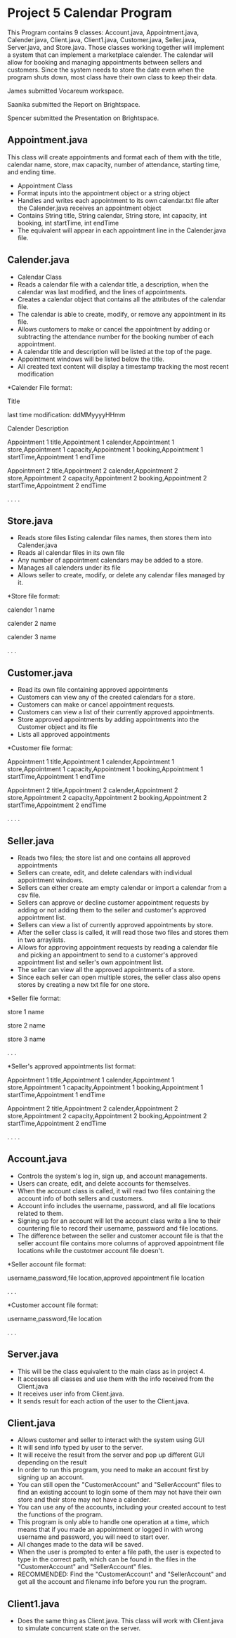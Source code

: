 # Project 5 Calendar Program
This Program contains 9 classes: Account.java, Appointment.java, Calender.java, Client.java, Client1.java, Customer.java, Seller.java, Server.java, and Store.java. Those classes working together will implement a system that can implement a marketplace calender. The calendar will allow for booking and managing appointments between sellers and customers. Since the system needs to store the date even when the program shuts down, most class have their own class to keep their data.

James submitted Vocareum workspace.

Saanika submitted the Report on Brightspace.

Spencer submitted the Presentation on Brightspace.


## Appointment.java
This class will create appointments and format each of them with the title, calendar name, store, max capacity, number of attendance, starting time, and ending time.
- Appointment Class
- Format inputs into the appointment object or a string object
- Handles and writes each appointment to its own calendar.txt file after the Calender.java receives an appointment object
- Contains String title, String calendar, String store, int capacity, int booking, int startTime, int endTime
- The equivalent will appear in each appointment line in the Calender.java file.


## Calender.java
- Calendar Class
- Reads a calendar file with a calendar title, a description, when the calendar was last modified, and the lines of appointments.
- Creates a calendar object that contains all the attributes of the calendar file.
- The calendar is able to create, modify, or remove any appointment in its file.
- Allows customers to make or cancel the appointment by adding or subtracting the attendance number for the booking number of each appointment.
- A calendar title and description will be listed at the top of the page.
- Appointment windows will be listed below the title.
- All created text content will display a timestamp tracking the most recent modification

*Calender File format:

Title

last time modification: ddMMyyyyHHmm

Calender Description

Appointment 1 title,Appointment 1 calender,Appointment 1 store,Appointment 1 capacity,Appointment 1 booking,Appointment 1 startTime,Appointment 1 endTime

Appointment 2 title,Appointment 2 calender,Appointment 2 store,Appointment 2 capacity,Appointment 2 booking,Appointment 2 startTime,Appointment 2 endTime

.
.
.
.


## Store.java
- Reads store files listing calendar files names, then stores them into Calender.java
- Reads all calendar files in its own file
- Any number of appointment calendars may be added to a store.
- Manages all calenders under its file
- Allows seller to create, modify, or delete any calendar files managed by it.

*Store file format:

calender 1 name

calender 2 name

calender 3 name

.
.
.

## Customer.java
- Read its own file containing approved appointments
- Customers can view any of the created calendars for a store.
- Customers can make or cancel appointment requests.
- Customers can view a list of their currently approved appointments.
- Store approved appointments by adding appointments into the Customer object and its file
- Lists all approved appointments

*Customer file format:

Appointment 1 title,Appointment 1 calender,Appointment 1 store,Appointment 1 capacity,Appointment 1 booking,Appointment 1 startTime,Appointment 1 endTime

Appointment 2 title,Appointment 2 calender,Appointment 2 store,Appointment 2 capacity,Appointment 2 booking,Appointment 2 startTime,Appointment 2 endTime

.
.
.
.


## Seller.java
- Reads two files; the store list and one contains all approved appointments
- Sellers can create, edit, and delete calendars with individual appointment windows.
- Sellers can either create am empty calendar or import a calendar from a csv file.
- Sellers can approve or decline customer appointment requests by adding or not adding them to the seller and customer's approved appointment list.
- Sellers can view a list of currently approved appointments by store.
- After the seller class is called, it will read those two files and stores them in two arraylists.
- Allows for approving appointment requests by reading a calendar file and picking an appointment to send to a customer's approved appointment list and seller's own appointment list.
- The seller can view all the approved appointments of a store.
- Since each seller can open multiple stores, the seller class also opens stores by creating a new txt file for one store.

*Seller file format:

store 1 name

store 2 name

store 3 name

.
.
.

*Seller's approved appointments list format:

Appointment 1 title,Appointment 1 calender,Appointment 1 store,Appointment 1 capacity,Appointment 1 booking,Appointment 1 startTime,Appointment 1 endTime

Appointment 2 title,Appointment 2 calender,Appointment 2 store,Appointment 2 capacity,Appointment 2 booking,Appointment 2 startTime,Appointment 2 endTime

.
.
.
.


## Account.java
- Controls the system's log in, sign up, and account managements.
- Users can create, edit, and delete accounts for themselves.
- When the account class is called, it will read two files containing the account info of both sellers and customers.
- Account info includes the username, password, and all file locations related to them.
- Signing up for an account will let the account class write a line to their countering file to record their username, password and file locations.
- The difference between the seller and customer account file is that the seller account file contains more columns of approved appointment file locations while the custotmer account file doesn't.

*Seller account file format:

username,password,file location,approved appointment file location

.
.
.


*Customer account file format:

username,password,file location

.
.
.


## Server.java
- This will be the class equivalent to the main class as in project 4.
- It accesses all classes and use them with the info received from the Client.java
- It receives user info from Client.java.
- It sends result for each action of the user to the Client.java.




## Client.java
- Allows customer and seller to interact with the system using GUI
- It will send info typed by user to the server.
- It will receive the result from the server and pop up different GUI depending on the result
- In order to run this program, you need to make an account first by signing up an account.
- You can still open the "CustomerAccount" and "SellerAccount" files to find an existing account to login some of them may not have their own store and their store may not have a calender.
- You can use any of the accounts, including your created account to test the functions of the program.
- This program is only able to handle one operation at a time, which means that if you made an appointment or logged in with wrong username and password, you will need to start over.
- All changes made to the data will be saved.
- When the user is prompted to enter a file path, the user is expected to type in the correct path, which can be found in the files
  in the "CustomerAccount" and "SellerAccount" files.
- RECOMMENDED: Find the "CustomerAccount" and "SellerAccount" and get all the account and filename info before you run the program.


## Client1.java
- Does the same thing as Client.java. This class will work with Client.java to simulate concurrent state on the server.
